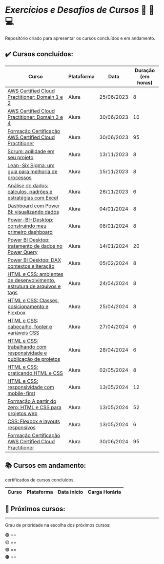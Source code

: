 # *Exercícios e Desafios de Cursos* 📝 📖 💻

Repositório criado para apresentar os cursos concluídos e em andamento.

## ✔️ Cursos concluídos:

| Curso | Plataforma | Data | Duração (em horas) | 
|---------------------------------------------------------|------------|------------|--------------------| 
| [AWS Certified Cloud Practitioner: Domain 1 e 2](https://github.com/JoaoLuizDev/Cursos-e-Certificados/blob/main/certificados/Alura/AWS%20Certified%20Cloud%20Practitioner_%20Domain%201%20e%202.pdf) | Alura | 25/06/2023 | 8 | 
| [AWS Certified Cloud Practitioner: Domain 3 e 4](https://github.com/JoaoLuizDev/Cursos-e-Certificados/blob/main/certificados/Alura/AWS%20Certified%20Cloud%20Practitioner_%20Domain%203%20e%204.pdf) | Alura | 30/06/2023 | 10 | 
| [Formação Certificação AWS Certified Cloud Practitioner](https://github.com/JoaoLuizDev/Cursos-e-Certificados/blob/main/certificados/Alura/Forma%C3%A7%C3%A3o%20Certifica%C3%A7%C3%A3o%20AWS%20Certified%20Cloud%20Practitioner.pdf) | Alura | 30/06/2023 | 95 |
| [Scrum: agilidade em seu projeto](https://github.com/JoaoLuizDev/Cursos-e-Certificados/blob/main/certificados/Alura/Scrum_%20agilidade%20em%20seu%20projeto.pdf) | Alura | 13/11/2023 | 8 |
| [Lean-Six Sigma: um guia para melhoria de processos](https://github.com/JoaoLuizDev/Cursos-e-Certificados/blob/main/certificados/Alura/Lean-Six%20Sigma_%20um%20guia%20para%20melhoria%20de%20processos.pdf) | Alura | 15/11/2023 | 8 |
| [Análise de dados: cálculos, padrões e estratégias com Excel](https://github.com/JoaoLuizDev/Cursos-e-Certificados/blob/main/certificados/Alura/An%C3%A1lise%20de%20dados_%20c%C3%A1lculos%2C%20padr%C3%B5es%20e%20estrat%C3%A9gias%20com%20Excel.pdf) | Alura | 26/11/2023 | 6 |
| [Dashboard com Power BI: visualizando dados](https://github.com/JoaoLuizDev/Cursos-e-Certificados/blob/main/certificados/Alura/Dashboard%20com%20Power%20BI_%20visualizando%20dados.pdf) | Alura | 04/01/2024 | 8 |
| [Power-BI-Desktop: construindo meu primeiro dashboard](https://github.com/JoaoLuizDev/Cursos-e-Certificados/blob/main/certificados/Alura/Power-BI-Desktop-construindo-meu-primeiro-dashboard.pdf) | Alura | 08/01/2024 | 8 |
| [Power BI Desktop: tratamento de dados no Power Query](https://github.com/JoaoLuizDev/Cursos-e-Certificados/blob/main/certificados/Alura/Power%20BI%20Desktop_%20tratamento%20de%20dados%20no%20Power%20Query.pdf) | Alura | 14/01/2024 | 20 |
| [Power BI Desktop: DAX contextos e iteração](https://github.com/JoaoLuizDev/Cursos-e-Certificados/blob/main/certificados/Alura/Power%20BI_%20DAX%20contextos%20e%20itera%C3%A7%C3%A3o.pdf) | Alura | 05/02/2024 | 8 |
| [HTML e CSS: ambientes de desenvolvimento, estrutura de arquivos e tags](https://github.com/JoaoLuizDev/Cursos-e-Certificados/blob/main/certificados/Alura/HTML%20e%20CSS_%20ambientes%20de%20desenvolvimento%2C%20estrutura%20de%20arquivos%20e%20tags.pdf) | Alura | 24/04/2024 | 8 |
| [HTML e CSS: Classes, posicionamento e Flexbox](https://github.com/JoaoLuizDev/Cursos-e-Certificados/blob/main/certificados/Alura/HTML%20e%20CSS_%20Classes%2C%20posicionamento%20e%20Flexbox.pdf) | Alura | 25/04/2024 | 8 |
| [HTML e CSS: cabeçalho, footer e variáveis CSS](https://github.com/JoaoLuizDev/Cursos-e-Certificados/blob/main/certificados/Alura/HTML%20e%20CSS_%20cabe%C3%A7alho%2C%20footer%20e%20vari%C3%A1veis%20CSS.pdf) | Alura | 27/04/2024 | 6 |
| [HTML e CSS: trabalhando com responsividade e publicação de projetos](https://github.com/JoaoLuizDev/Cursos-e-Certificados/blob/main/certificados/Alura/HTML%20e%20CSS_%20trabalhando%20com%20responsividade%20e%20publica%C3%A7%C3%A3o%20de%20projetos.pdf) | Alura | 28/04/2024 | 6 |
| [HTML e CSS: praticando HTML e CSS](https://github.com/JoaoLuizDev/Cursos-e-Certificados/blob/main/certificados/Alura/HTML-CSS-praticando-HTML-CSS.pdf) | Alura | 02/05/2024 | 8 |
| [HTML e CSS: responsividade com mobile-first](https://github.com/JoaoLuizDev/Cursos-e-Certificados/blob/main/certificados/Alura/HTML%20e%20CSS_%20responsividade%20com%20mobile-first.pdf) | Alura | 13/05/2024 | 12 |
| [Formação A partir do zero: HTML e CSS para projetos web](https://github.com/JoaoLuizDev/Cursos-e-Certificados/blob/main/certificados/Alura/Forma%C3%A7%C3%A3o%20A%20partir%20do%20zero_%20HTML%20e%20CSS%20para%20projetos%20web.pdf) | Alura | 13/05/2024 | 52 |
| [CSS: Flexbox e layouts responsivos](https://github.com/JoaoLuizDev/Cursos-e-Certificados/blob/main/certificados/Alura/CSS_%20Flexbox%20e%20layouts%20responsivos.pdf) | Alura | 13/05/2024 | 6 |
| [Formação Certificação AWS Certified Cloud Practitioner](https://github.com/JoaoLuizDev/Cursos-e-Certificados/blob/main/certificados/Alura/Forma%C3%A7%C3%A3o%20A%20partir%20do%20zero_%20HTML%20e%20CSS%20para%20projetos%20web.pdf) | Alura | 30/06/2024 | 95 |


## 📚 Cursos em andamento:
certificados de cursos concluídos.

|Curso|Plataforma|Data início|Carga Horária|
|----|----|----|----|


## 📅 Próximos cursos:







  ---
  Grau de prioridade na escolha dos próximos cursos: 
  
  🟢 ==   
  🟡 ==  
  🟣 ==      
  🟠 ==  


